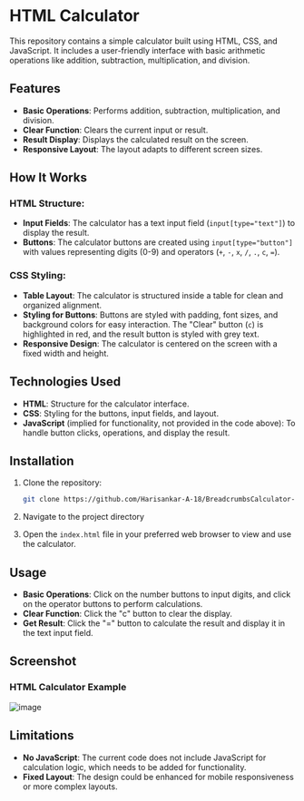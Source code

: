 # HTML Calculator

This repository contains a simple calculator built using HTML, CSS, and JavaScript. It includes a user-friendly interface with basic arithmetic operations like addition, subtraction, multiplication, and division.

## Features

- **Basic Operations**: Performs addition, subtraction, multiplication, and division.
- **Clear Function**: Clears the current input or result.
- **Result Display**: Displays the calculated result on the screen.
- **Responsive Layout**: The layout adapts to different screen sizes.

## How It Works

### HTML Structure:
- **Input Fields**: The calculator has a text input field (`input[type="text"]`) to display the result.
- **Buttons**: The calculator buttons are created using `input[type="button"]` with values representing digits (0-9) and operators (`+`, `-`, `x`, `/`, `.`, `c`, `=`).
  
### CSS Styling:
- **Table Layout**: The calculator is structured inside a table for clean and organized alignment.
- **Styling for Buttons**: Buttons are styled with padding, font sizes, and background colors for easy interaction. The "Clear" button (`c`) is highlighted in red, and the result button is styled with grey text.
- **Responsive Design**: The calculator is centered on the screen with a fixed width and height.

## Technologies Used

- **HTML**: Structure for the calculator interface.
- **CSS**: Styling for the buttons, input fields, and layout.
- **JavaScript** (implied for functionality, not provided in the code above): To handle button clicks, operations, and display the result.

## Installation

1. Clone the repository:
    ```bash
    git clone https://github.com/Harisankar-A-18/BreadcrumbsCalculator-HTML-CSS

    ```

2. Navigate to the project directory

3. Open the `index.html` file in your preferred web browser to view and use the calculator.

## Usage

- **Basic Operations**: Click on the number buttons to input digits, and click on the operator buttons to perform calculations.
- **Clear Function**: Click the "c" button to clear the display.
- **Get Result**: Click the "=" button to calculate the result and display it in the text input field.

## Screenshot

### HTML Calculator Example
![image](https://github.com/user-attachments/assets/a1dc5714-721f-4e65-ba30-bfb7a73f0393)


## Limitations

- **No JavaScript**: The current code does not include JavaScript for calculation logic, which needs to be added for functionality.
- **Fixed Layout**: The design could be enhanced for mobile responsiveness or more complex layouts.

